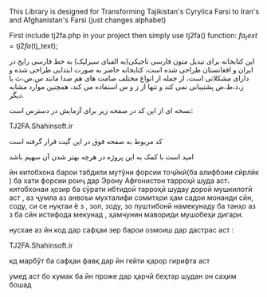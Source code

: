 This Library is designed for Transforming Tajikistan's Cyrylica Farsi to Iran's and Afghanistan's Farsi (just changes alphabet)

First include tj2fa.php in your project then simply use tj2fa() function: $fa_text = tj2fa($tj_text);

این کتابخانه برای تبدیل متون فارسی تاجیکی(به الفبای سیرلیک) به خط فارسی رایج در ایران و افغانستان طراحی شده است، کتابخانه حاضر به صورت ابتدایی طراحی شده و دارای مشکلاتی است، از جمله از انواع مختلف صامت های هم صدا مانند س،ص،ث یا ز،ذ،ظ،ض پشتیبانی نمی کند و تنها از ز و س استفاده می کند، همچنین موارد مشابه دیگر.

نسخه ای از این کد در صفحه زیر برای آزمایش در دسترس است:

TJ2FA.Shahinsoft.ir

کد مربوط به صفحه فوق در این گیت قرار گرفته است

امید است با کمک به این پروژه در هرچه بهتر شدن آن سهیم باشد

ӣн китобхона барои табдили мутӯни форсии тоҷӣкӣ(ба алифбоии сӣрлӣк ) ба хати форсии роиҷ дар Эрону Афғонистон тарроҳӣ шуда аст، китобхонаи ҳозир ба сӯрати ибтидоӣ тарроҳӣ шудау дороӣ мушкилотӣ аст , аз ҷумла аз анвоъи мухталифи сомитҳои ҳам садои монанди сӣн, соду, си се нуқтаи ё з , зол, зоду, зо пуштибонӣ намекунаду бa танҳо аз з бa сӣн истифода мекунад , ҳамчунин мавориди мушобеҳи дигари.

нусхае аз ӣн код дар сафҳаи зер барои озмоиш дар дастрас аст :

TJ2FA.Shahinsoft.ir

кд марбӯт ба сафҳаи фавқ дар ӣн гейти қарор гирифта аст

умед аст бо кумак ба ӣн проже дар ҳарчӣ беҳтар шудан он саҳим бошад
